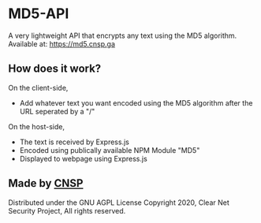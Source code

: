# MD5-API

A very lightweight API that encrypts any text using the MD5 algorithm. Available at: https://md5.cnsp.ga

## How does it work?

On the client-side,

- Add whatever text you want encoded using the MD5 algorithm after the URL seperated by a "/"

On the host-side,

- The text is received by Express.js
- Encoded using publically available NPM Module "MD5"
- Displayed to webpage using Express.js

## Made by [CNSP](https://cnsp.ga/)

Distributed under the GNU AGPL License
Copyright 2020, Clear Net Security Project, All rights reserved.
